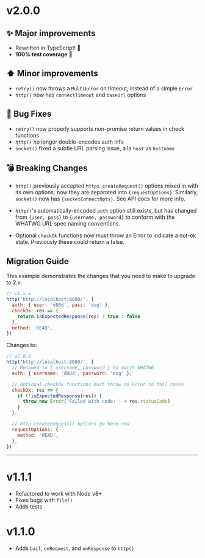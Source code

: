 # v2.0.0

## ✨ Major improvements

- Rewritten in TypeScript! 🎉
- **100% test coverage** 🎉

## ⬆️ Minor improvements

- `retry()` now throws a `MultiError` on timeout, instead of a simple `Error`
- `http()` now has `connectTimeout` and `baseUrl` options

## 🐛 Bug Fixes

- `retry()` now properly supports non-promise return values in check functions
- `http()` no longer double-encodes auth info
- `socket()` fixed a subtle URL parsing issue, a la `host` vs `hostname`

## 💣 Breaking Changes

- `http()` previously accepted `https.createRequest()` options mixed in with its
  own options; now they are separated into `{requestOptions}`. Similarly,
  `socket()` now has `{socketConnectOpts}`. See API docs for more info.

- `http()`'s automatically-encoded `auth` option still exists, but has changed
  from `{user, pass}` to `{username, password}` to conform with the WHATWG URL
  spec naming conventions.

- Optional `checkOk` functions now must throw an Error to indicate a not-ok
  state. Previously these could return a false.

## Migration Guide

This example demonstrates the changes that you need to make to upgrade to 2.x:

```javascript
// v1.x.x
http('http://localhost:8080/', {
  auth: { user: 'd00d', pass: 'dog' },
  checkOk: res => {
    return isExpectedResponse(res) ? true : false
  },
  method: 'HEAD',
})
```

Changes to:

```javascript
// v2.0.0
http('http://localhost:8080/', {
  // Renamed to { username, password } to match WHATWG
  auth: { username: 'd00d', password: 'dog' },

  // Optional checkOk functions must throw an Error in fail cases
  checkOk: res => {
    if (!isExpectedResponse(res)) {
      throw new Error('Failed with code: ' + res.statusCode)
    }
  },

  // http.createRequest() options go here now
  requestOptions: {
    method: 'HEAD',
  },
})
```

---

# v1.1.1

- Refactored to work with Node v8+
- Fixes bugs with `file()`
- Adds tests

# v1.1.0

- Adds `bail`, `onRequest`, and `onResponse` to `http()`
